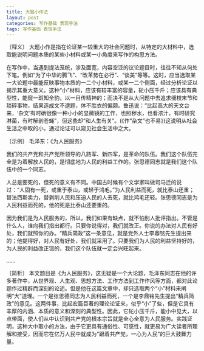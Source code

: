 ```yaml
---
title: 大题小作法
layout: post
categories: 写作基础 表现手法
tags: 写作基础 表现手法
---
```


〔释义〕 大题小作是指在论证某一较重大的社会问题时，从特定的大材料中，选取能说明问题本质的某些小材料或某一小角度来写作的构思方法。

在写作中，当遇到提法笼统，涉及面宽，内容空泛的议论题目时，往往不知从何处下笔。例如“为了中华的腾飞”、“改革势在必行”、“谈美”等等。这时，应当选取某一大论题中最能反映事物本质的一二个小材料，或某一二个侧面，经过分析论证以揭示其重大意义。这种“小”材料，应该有较丰富的容量，砣小压千斤；应该具有典型性，能窥一斑知全豹，以一目传精神的；而决不是从大问题中去追求细枝末节和琐碎事物，结果造成文不逮题，体不胜衣的偏颇。鲁迅说：“比起高大的天文台来，‘杂文’有时确很像一种小小的显微镜的工作，也照秽水，也看浓汁，有时研究淋菌，有时解剖苍蝇”，但这些却“和人生有关”。(《作“杂文”也不易》)这说明从社会生活之中取的小，通过论证可以窥见社会生活中之大。

〔示例〕 毛泽东：《为人民服务》

我们的共产党和共产党所领导的八路军、新四军，是革命的队伍。我们这个队伍完全是为着解放人民的，是彻底地为人民的利益工作的。张思德同志就是我们这个队伍中的一个同志。

人总是要死的，但死的意义有不同。中国古时候有个文学家叫做司马迁的说过：“人固有一死，或重于泰山，或轻于鸿毛。”为人民利益而死，就比泰山还重；替法西斯卖力，替剥削人民和压迫人民的人去死，就比鸿毛还轻。张思德同志是为人民利益而死的，他的死是比泰山还要重的。

因为我们是为人民服务的，所以，我们如果有缺点，就不怕别人批评指出。不管是什么人，谁向我们指出都行。只要你说得对，我们就改正。你说的办法对人民有好处，我们就照你的办。“精兵简政”这一条意见，就是党外人士李鼎铭先生提出来的；他提得好，对人民有好处，我们就采用了。只要我们为人民的利益坚持好的，为人民的利益改正错的，我们这个队伍就一定会兴旺起来。

……

〔简析〕 本文题目是《为人民服务》，这无疑是一个大论题，毛泽东同志在他的许多著作中，从世界观、人生观、思想方法、工作方法到工作作风等方面，都对此论题作过精辟而深刻的论述。但是他在这篇文章中，却只选取两个“小”材料来阐明“大”道理。一个是张思德同志为人民利益而死，一个是李鼎铭先生提出“精兵简政”的意见。这两件事，比起宏篇巨著的理论论证来，似乎“小”了些，但是它具有丰厚的内涵、本质的意义和深刻的典型性。因此，它砣小压千斤，能小中见大，以点带面，使人们从中认识到共产党的根本宗旨就是全心全意为人民服务。实践证明，这种大中取小的方法，由于它更具有通俗性、可感性，就更易为广大读者所理解和接受，因而它在亿万人民中就成为“跟着共产党，一心为人民”的巨大鼓舞力量。 